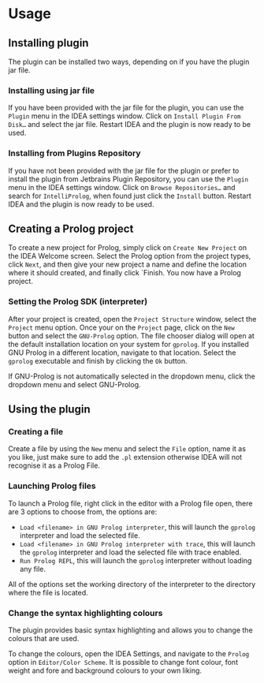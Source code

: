 # Usage

## Installing plugin

The plugin can be installed two ways, depending on if you have the plugin jar file.

### Installing using jar file

If you have been provided with the jar file for the plugin, you can use the `Plugin` menu in the IDEA
settings window. Click on `Install Plugin From Disk…` and select the jar file. Restart IDEA and the
plugin is now ready to be used.

### Installing from Plugins Repository

If you have not been provided with the jar file for the plugin or prefer to install the plugin from
Jetbrains Plugin Repository, you can use the `Plugin` menu in the IDEA
settings window. Click on `Browse Repositories…` and search for `IntelliProlog`, when found just click the `Install` button. Restart IDEA and the
plugin is now ready to be used.

## Creating a Prolog project

To create a new project for Prolog, simply click on `Create New Project` on the IDEA Welcome screen. Select the Prolog option from the project types, click `Next`, and then give your new project a name and define the location where it should created, and finally click `Finish. You now have a Prolog project.

### Setting the Prolog SDK (interpreter)

After your project is created, open the `Project Structure` window, select the `Project` menu option. Once your on the `Project` page, click on the `New` button and select the `GNU-Prolog` option. The file chooser dialog will open at the default installation location on your system for `gprolog`. If you installed GNU Prolog in a different location, navigate to that location. Select the `gprolog` executable and finish by clicking the `Ok` button.

If GNU-Prolog is not automatically selected in the dropdown menu, click the dropdown menu and select GNU-Prolog.

## Using the plugin

### Creating a file

Create a file by using the `New` menu and select the `File` option, name it as you like, just make sure to add the `.pl` extension otherwise IDEA will not recognise it as a Prolog File.

### Launching Prolog files

To launch a Prolog file, right click in the editor with a Prolog file open, there are 3 options to choose from, the options are:

+ `Load <filename> in GNU Prolog interpreter`, this will launch the `gprolog` interpreter and load the selected file.
+ `Load <filename> in GNU Prolog interpreter with trace`, this will launch the `gprolog` interpreter and load the selected file with trace enabled.
+ `Run Prolog REPL`, this will launch the `gprolog` interpreter without loading any file.

All of the options set the working directory of the interpreter to the directory where the file is located.

### Change the syntax highlighting colours

The plugin provides basic syntax highlighting and allows you to change the colours that are used.

To change the colours, open the IDEA Settings, and navigate to the `Prolog` option in `Editor/Color Scheme`. It is possible to change font colour, font weight and fore and background colours to your own liking.
